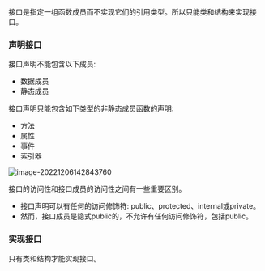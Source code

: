 接口是指定一组函数成员而不实现它们的引用类型。所以只能类和结构来实现接口。

### 声明接口

接口声明不能包含以下成员:

+ 数据成员
+ 静态成员

接口声明只能包含如下类型的非静态成员函数的声明:

+ 方法
+ 属性
+ 事件
+ 索引器



![image-20221206142843760](https://s2.loli.net/2022/12/06/KYgrRd2wJShAP6b.png)

接口的访问性和接口成员的访问性之间有一些重要区别。

+ 接口声明可以有任何的访问修饰符: public、protected、internal或private。
+ 然而，接口成员是隐式public的，不允许有任何访问修饰符，包括public。

### 实现接口

只有类和结构才能实现接口。